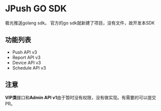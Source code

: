 # JPush GO SDK
极光推送golang sdk。
官方的go sdk就新建了项目，没有文件，故开发本SDK

## 功能列表
+ Push API v3
+ Report API v3
+ Device API v3
+ Schedule API v3

## 注意
**VIP类**接口和**Admin API v1**由于暂时没有权限，没有做实现。有需要的可以提交PR。